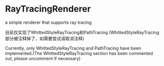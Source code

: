 # RayTracingRenderer
a simple renderer that supports ray tracing

目前仅实现了WhittedStyleRayTracing和PathTracing (WhittedStyleRayTracing 部分被注释掉了，如需要尝试请取消注释)

Currently, only WhittedStyleRayTracing and PathTracing have been implemented.(The WhittedStyleRayTracing section has been commented out, please uncomment if necessary)
